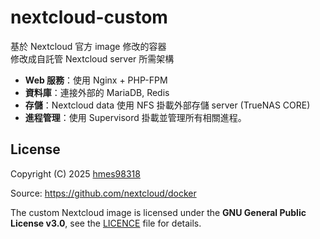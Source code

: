 # nextcloud-custom
基於 Nextcloud 官方 image 修改的容器  
修改成自託管 Nextcloud server 所需架構  

- **Web 服務**：使用 Nginx + PHP-FPM
- **資料庫**：連接外部的 MariaDB, Redis 
- **存儲**：Nextcloud data 使用 NFS 掛載外部存儲 server (TrueNAS CORE)
- **進程管理**：使用 Supervisord 掛載並管理所有相關進程。


## License
Copyright (C) 2025  [hmes98318](https://github.com/hmes98318)  

Source: https://github.com/nextcloud/docker  

The custom Nextcloud image is licensed under the **GNU General Public License v3.0**, see the [LICENCE](./LICENSE) file for details.  
